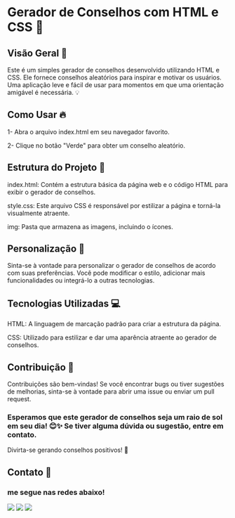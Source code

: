 #  Gerador de Conselhos com HTML e CSS 🌟

## Visão Geral 🚀 
Este é um simples gerador de conselhos desenvolvido utilizando HTML e CSS. Ele fornece conselhos aleatórios para inspirar e motivar os usuários. Uma aplicação leve e fácil de usar para momentos em que uma orientação amigável é necessária. 💡

## Como Usar 🔥
1- Abra o arquivo index.html em seu navegador favorito.

2- Clique no botão "Verde" para obter um conselho aleatório.


## Estrutura do Projeto 📂
index.html: Contém a estrutura básica da página web e o código HTML para exibir o gerador de conselhos.

style.css: Este arquivo CSS é responsável por estilizar a página e torná-la visualmente atraente.

img: Pasta que armazena as imagens, incluindo o ícones.

## Personalização 🎨
Sinta-se à vontade para personalizar o gerador de conselhos de acordo com suas preferências. Você pode modificar o estilo, adicionar mais funcionalidades ou integrá-lo a outras tecnologias.

## Tecnologias Utilizadas  💻
HTML: A linguagem de marcação padrão para criar a estrutura da página.

CSS: Utilizado para estilizar e dar uma aparência atraente ao gerador de conselhos.

## Contribuição 🤝
Contribuições são bem-vindas! Se você encontrar bugs ou tiver sugestões de melhorias, sinta-se à vontade para abrir uma issue ou enviar um pull request.



### Esperamos que este gerador de conselhos seja um raio de sol em seu dia! 😊✨ Se tiver alguma dúvida ou sugestão, entre em contato.

Divirta-se gerando conselhos positivos! 🌈

## Contato 📲

### me segue nas redes abaixo!
 
<div> 
  
  <a href="https://instagram.com/ronyeelle" target="_blank"><img src="https://img.shields.io/badge/-Instagram-%23E4405F?style=for-the-badge&logo=instagram&logoColor=white" target="_blank"></a>
  <a href = "mailto:ronyelleob@gmail.com"><img src="https://img.shields.io/badge/-Gmail-%23333?style=for-the-badge&logo=gmail&logoColor=white" target="_blank"></a>
  <a href="https://www.linkedin.com/in/ronyelle-oliveira-108883286" target="_blank"><img src="https://img.shields.io/badge/-LinkedIn-%230077B5?style=for-the-badge&logo=linkedin&logoColor=white" target="_blank"></a>
</div>